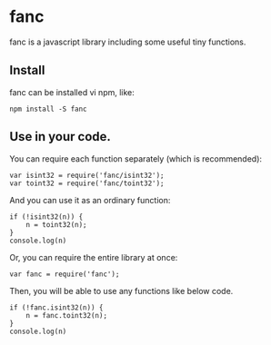 # fanc
fanc is a javascript library including some useful tiny functions.

## Install
fanc can be installed vi npm, like:

	npm install -S fanc

## Use in your code.
You can require each function separately (which is recommended):

	var isint32 = require('fanc/isint32');
	var toint32 = require('fanc/toint32');

And you can use it as an ordinary function:

	if (!isint32(n)) {
		n = toint32(n);
	}
	console.log(n)

Or, you can require the entire library at once:

	var fanc = require('fanc');

Then, you will be able to use any functions like below code. 

	if (!fanc.isint32(n)) {
		n = fanc.toint32(n);
	}
	console.log(n)

